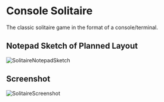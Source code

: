 # Console Solitaire
The classic solitaire game in the format of a console/terminal.


## Notepad Sketch of Planned Layout
![SolitaireNotepadSketch](https://user-images.githubusercontent.com/98782131/176669926-2fadb5db-5a83-412b-9cf2-a831b81a49d7.png)


## Screenshot 
![SolitaireScreenshot](https://user-images.githubusercontent.com/98782131/176542601-904c9f4b-a31e-43c8-b816-1b66bfcf5b5f.png)
